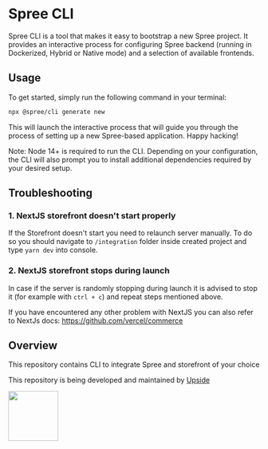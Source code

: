 # Spree CLI

Spree CLI is a tool that makes it easy to bootstrap a new Spree project.
It provides an interactive process for configuring Spree backend (running in Dockerized, Hybrid or Native mode) and a selection of available frontends.

## Usage

To get started, simply run the following command in your terminal:

```bash
npx @spree/cli generate new
```

This will launch the interactive process that will guide you through the process of setting up a new Spree-based application. Happy hacking!

Note: Node 14+ is required to run the CLI. Depending on your configuration, the CLI will also prompt you to install additional dependencies required by your desired setup.


## Troubleshooting

### 1. NextJS storefront doesn't start properly
If the Storefront doesn't start you need to relaunch server manually.
To do so you should navigate to `/integration` folder inside created project and type `yarn dev` into console.

### 2. NextJS storefront stops during launch

In case if the server is randomly stopping during launch it is advised to stop it (for example with `ctrl + c`) and repeat steps mentioned above.


If you have encountered any other problem with NextJS you can also refer to NextJs docs: https://github.com/vercel/commerce


## Overview

This repository contains CLI to integrate Spree and storefront of your choice

This repository is being developed and maintained by [Upside](https://upsidelab.io)

<a href="https://upsidelab.io"><img src="https://user-images.githubusercontent.com/6420475/141106487-333774a5-04b2-46a4-8367-7cb11e46906e.png" height="100px" /></a>
